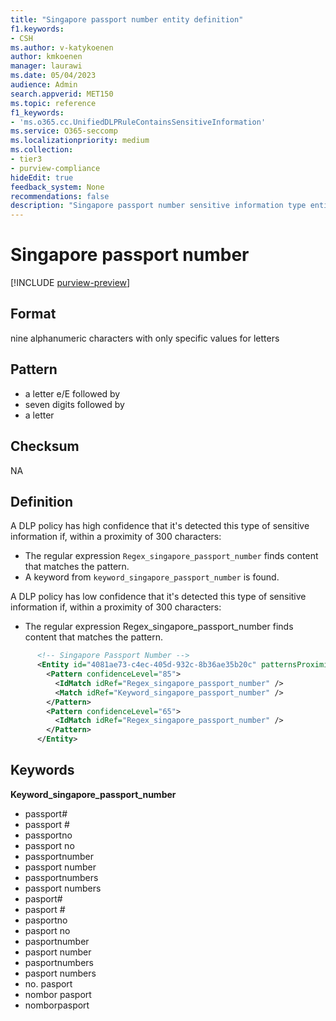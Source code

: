 ```yaml
---
title: "Singapore passport number entity definition"
f1.keywords:
- CSH
ms.author: v-katykoenen
author: kmkoenen
manager: laurawi
ms.date: 05/04/2023
audience: Admin
search.appverid: MET150
ms.topic: reference
f1_keywords:
- 'ms.o365.cc.UnifiedDLPRuleContainsSensitiveInformation'
ms.service: O365-seccomp
ms.localizationpriority: medium
ms.collection:
- tier3
- purview-compliance
hideEdit: true
feedback_system: None
recommendations: false
description: "Singapore passport number sensitive information type entity definition."
---
```


# Singapore passport number

[!INCLUDE [purview-preview](../includes/purview-preview.md)]

## Format

nine alphanumeric characters with only specific values for letters 

## Pattern

- a letter e/E followed by  
- seven digits followed by  
- a letter 

## Checksum

NA

## Definition

A DLP policy has high confidence that it's detected this type of sensitive information if, within a proximity of 300 characters: 

- The regular expression `Regex_singapore_passport_number` finds content that matches the pattern. 
- A keyword from `keyword_singapore_passport_number` is found. 

 
A DLP policy has low confidence that it's detected this type of sensitive information if, within a proximity of 300 characters: 

- The regular expression Regex_singapore_passport_number finds content that matches the pattern. 

```xml
      <!-- Singapore Passport Number -->
      <Entity id="4081ae73-c4ec-405d-932c-8b36ae35b20c" patternsProximity="300" recommendedConfidence="85" relaxProximity="true">
        <Pattern confidenceLevel="85">
          <IdMatch idRef="Regex_singapore_passport_number" />
          <Match idRef="Keyword_singapore_passport_number" />
        </Pattern>
        <Pattern confidenceLevel="65">
          <IdMatch idRef="Regex_singapore_passport_number" />
        </Pattern>
      </Entity>
```


## Keywords

**Keyword_singapore_passport_number**

- passport#
- passport #
- passportno
- passport no
- passportnumber
- passport number
- passportnumbers
- passport numbers
- pasport#
- pasport #
- pasportno
- pasport no
- pasportnumber
- pasport number
- pasportnumbers
- pasport numbers
- no. pasport
- nombor pasport
- nomborpasport
